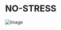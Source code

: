 # NO-STRESS
![Image](https://github.com/user-attachments/assets/fea63d88-edb3-4bdd-ae51-bf037b4e3bdf)
